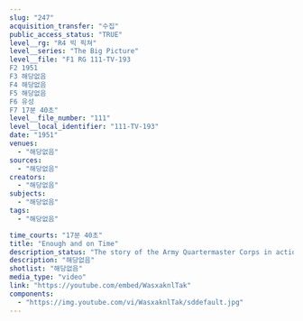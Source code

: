 ```yaml
---
slug: "247"
acquisition_transfer: "수집"
public_access_status: "TRUE"
level__rg: "R4 빅 픽쳐"
level__series: "The Big Picture"
level__file: "F1 RG 111-TV-193
F2 1951
F3 해당없음
F4 해당없음
F5 해당없음
F6 유성
F7 17분 40초"
level__file_number: "111"
level__local_identifier: "111-TV-193"
date: "1951"
venues: 
  - "해당없음"
sources: 
  - "해당없음"
creators: 
  - "해당없음"
subjects: 
  - "해당없음"
tags: 
  - "해당없음"

time_courts: "17분 40초"
title: "Enough and on Time"
description_status: "The story of the Army Quartermaster Corps in action, particularly in Korea during combat."
description: "해당없음"
shotlist: "해당없음"
media_type: "video"
link: "https://youtube.com/embed/WasxaknlTak"
components: 
  - "https://img.youtube.com/vi/WasxaknlTak/sddefault.jpg"
---
```

